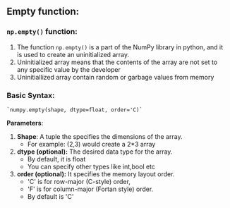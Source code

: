 ## Empty function:

### `np.empty()` function:

1. The function `np.empty()` is a part of the NumPy library  in python, and it is used to create an uninitialized array.
2. Uninitialized array means that the contents of the array are not set to any specific value by the developer
3. Uninitiallized array contain random or garbage values from memory

### Basic Syntax:
    `numpy.empty(shape, dtype=float, order='C)`

**Parameters**:

1. **Shape**: A tuple the specifies the dimensions of the array. 
    - For example: (2,3) would create a 2*3 array
2. **dtype (optional):** The desired data type for the array. 
    - By default, it is float
    - You can specify other types like int,bool etc
3. **order (optional):** It specifies the memory layout order. 
    - 'C' is for row-major (C-style) order, 
    - 'F' is for column-major (Fortan style) order. 
    - By default is 'C'
